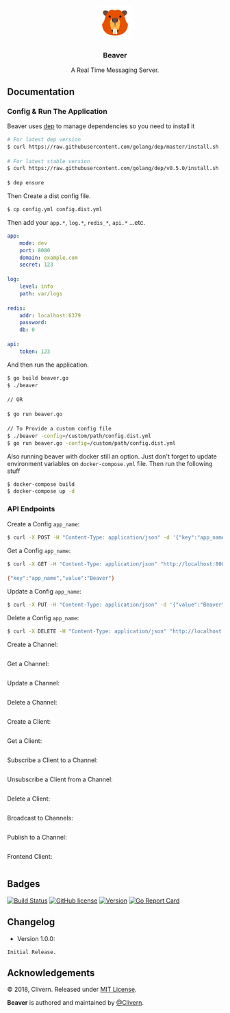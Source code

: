 <p align="center">
    <img alt="Beaver Logo" src="https://raw.githubusercontent.com/Clivern/Beaver/master/assets/img/logo.png" height="80" />
    <h3 align="center">Beaver</h3>
    <p align="center">A Real Time Messaging Server.</p>
</p>

## Documentation

### Config & Run The Application

Beaver uses [dep](https://github.com/golang/dep) to manage dependencies so you need to install it

```bash
# For latest dep version
$ curl https://raw.githubusercontent.com/golang/dep/master/install.sh | sh

# For latest stable version
$ curl https://raw.githubusercontent.com/golang/dep/v0.5.0/install.sh | sh

$ dep ensure
```

Then Create a dist config file.

```bash
$ cp config.yml config.dist.yml
```

Then add your `app.*`, `log.*`, `redis_*`, `api.*` ...etc.

```yml
app:
    mode: dev
    port: 8080
    domain: example.com
    secret: 123

log:
    level: info
    path: var/logs

redis:
    addr: localhost:6379
    password:
    db: 0

api:
    token: 123
```

And then run the application.

```bash
$ go build beaver.go
$ ./beaver

// OR

$ go run beaver.go

// To Provide a custom config file
$ ./beaver -config=/custom/path/config.dist.yml
$ go run beaver.go -config=/custom/path/config.dist.yml
```

Also running beaver with docker still an option. Just don't forget to update environment variables on `docker-compose.yml` file. Then run the following stuff

```bash
$ docker-compose build
$ docker-compose up -d
```


### API Endpoints

Create a Config `app_name`:

```bash
$ curl -X POST -H "Content-Type: application/json" -d '{"key":"app_name","value":"Beaver"}' "http://localhost:8080/api/config"
```

Get a Config `app_name`:

```bash
$ curl -X GET -H "Content-Type: application/json" "http://localhost:8080/api/config/app_name"

{"key":"app_name","value":"Beaver"}
```

Update a Config `app_name`:

```bash
$ curl -X PUT -H "Content-Type: application/json" -d '{"value":"Beaver"}' "http://localhost:8080/api/config/app_name"
```

Delete a Config `app_name`:

```bash
$ curl -X DELETE -H "Content-Type: application/json" "http://localhost:8080/api/config/app_name"
```

Create a Channel:

```bash
```

Get a Channel:

```bash
```

Update a Channel:

```bash
```

Delete a Channel:

```bash
```

Create a Client:

```bash
```

Get a Client:

```bash
```

Subscribe a Client to a Channel:

```bash
```

Unsubscribe a Client from a Channel:

```bash
```

Delete a Client:


```bash
```

Broadcast to Channels:

```bash
```

Publish to a Channel:

```bash
```

Frontend Client:

```js
```

## Badges

[![Build Status](https://travis-ci.org/Clivern/Beaver.svg?branch=master)](https://travis-ci.org/Clivern/Beaver)
[![GitHub license](https://img.shields.io/github/license/Clivern/Beaver.svg)](https://github.com/Clivern/Beaver/blob/master/LICENSE)
[![Version](https://img.shields.io/badge/Version-Under%20Development-red.svg)](https://github.com/Clivern/Beaver/releases)
[![Go Report Card](https://goreportcard.com/badge/github.com/Clivern/Beaver)](https://goreportcard.com/report/github.com/Clivern/Beaver)


## Changelog

* Version 1.0.0:
```
Initial Release.
```


## Acknowledgements

© 2018, Clivern. Released under [MIT License](https://opensource.org/licenses/mit-license.php).

**Beaver** is authored and maintained by [@Clivern](http://github.com/clivern).
